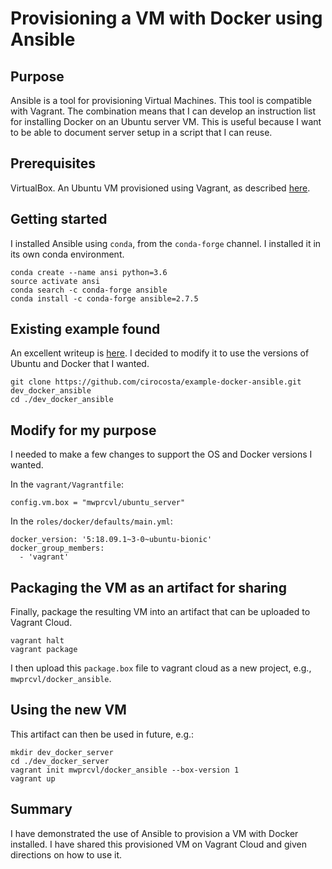 # Provisioning a VM with Docker using Ansible

## Purpose

Ansible is a tool for provisioning Virtual Machines. This tool is compatible with Vagrant. The combination means that I can develop an instruction list for installing Docker on an Ubuntu server VM. This is useful because I want to be able to document server setup in a script that I can reuse.


## Prerequisites

VirtualBox. An Ubuntu VM provisioned using Vagrant, as described [here](../docs/1_vagrant.md).


## Getting started

I installed Ansible using `conda`, from the `conda-forge` channel. I installed it in its own conda environment.

```
conda create --name ansi python=3.6
source activate ansi
conda search -c conda-forge ansible
conda install -c conda-forge ansible=2.7.5
```


## Existing example found

An excellent writeup is [here](https://ops.tips/blog/docker-ansible-role/). I decided to modify it to use the versions of Ubuntu and Docker that I wanted.

```
git clone https://github.com/cirocosta/example-docker-ansible.git dev_docker_ansible
cd ./dev_docker_ansible
```


## Modify for my purpose

I needed to make a few changes to support the OS and Docker versions I wanted.

In the `vagrant/Vagrantfile`: 

```
config.vm.box = "mwprcvl/ubuntu_server"

```

In the `roles/docker/defaults/main.yml`:

```
docker_version: '5:18.09.1~3-0~ubuntu-bionic'
docker_group_members: 
  - 'vagrant'
```


## Packaging the VM as an artifact for sharing

Finally, package the resulting VM into an artifact that can be uploaded to Vagrant Cloud.

```
vagrant halt
vagrant package
```

I then upload this `package.box` file to vagrant cloud as a new project, e.g., `mwprcvl/docker_ansible`.


## Using the new VM

This artifact can then be used in future, e.g.:

```
mkdir dev_docker_server
cd ./dev_docker_server
vagrant init mwprcvl/docker_ansible --box-version 1
vagrant up
```


## Summary

I have demonstrated the use of Ansible to provision a VM with Docker installed. I have shared this provisioned VM on Vagrant Cloud and given directions on how to use it.